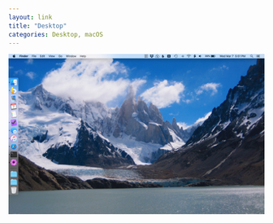 ```yaml
---
layout: link
title: "Desktop"
categories: Desktop, macOS
---
```


![Desktop](/assets/2018-03-07-desktop.jpg)
